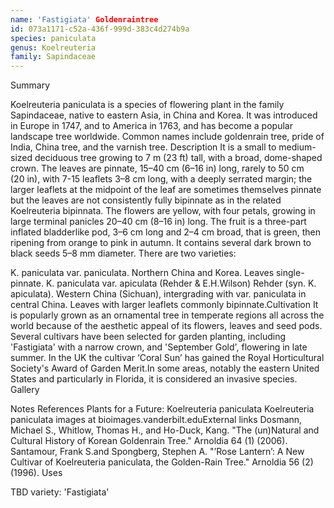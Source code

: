 ```yaml
---
name: 'Fastigiata' Goldenraintree
id: 073a1171-c52a-436f-999d-383c4d274b9a
species: paniculata
genus: Koelreuteria
family: Sapindaceae
---
```

Summary



Koelreuteria paniculata is a species of flowering plant in the family Sapindaceae, native to eastern Asia, in China and Korea. It was introduced in Europe in 1747, and to America in 1763, and has become a popular landscape tree worldwide. Common names include goldenrain tree, pride of India, China tree, and the varnish tree.
Description
It is a small to medium-sized deciduous tree growing to 7 m (23 ft) tall, with a broad, dome-shaped crown. The leaves are pinnate, 15–40 cm (6–16 in) long, rarely to 50 cm (20 in), with 7-15 leaflets 3–8 cm long, with a deeply serrated margin; the larger leaflets at the midpoint of the leaf are sometimes themselves pinnate but the leaves are not consistently fully bipinnate as in the related Koelreuteria bipinnata.
The flowers are yellow, with four petals, growing in large terminal panicles 20–40 cm (8–16 in) long. The fruit is a three-part inflated bladderlike pod, 3–6 cm long and 2–4 cm broad, that is green, then ripening from orange to pink in autumn. It contains several dark brown to black seeds 5–8 mm diameter.
There are two varieties:

K. paniculata var. paniculata. Northern China and Korea. Leaves single-pinnate.
K. paniculata var. apiculata (Rehder & E.H.Wilson) Rehder (syn. K. apiculata). Western China (Sichuan), intergrading with var. paniculata in central China. Leaves with larger leaflets commonly bipinnate.Cultivation
It is popularly grown as an ornamental tree in temperate regions all across the world because of the aesthetic appeal of its flowers, leaves and seed pods. Several cultivars have been selected for garden planting, including 'Fastigiata' with a narrow crown, and 'September Gold', flowering in late summer.
In the UK the cultivar ‘Coral Sun’ has gained the Royal Horticultural Society's Award of Garden Merit.In some areas, notably the eastern United States and particularly in Florida, it is considered an invasive species.
Gallery





Notes
References
Plants for a Future: Koelreuteria paniculata
Koelreuteria paniculata images at bioimages.vanderbilt.eduExternal links
Dosmann, Michael S., Whitlow, Thomas H., and Ho-Duck, Kang. "The (un)Natural and Cultural History of Korean Goldenrain Tree." Arnoldia 64 (1) (2006).
Santamour, Frank S.and Spongberg, Stephen A. "’Rose Lantern’: A New Cultivar of Koelreuteria paniculata, the Golden-Rain Tree." Arnoldia 56 (2) (1996).
Uses

TBD
variety:  'Fastigiata'
